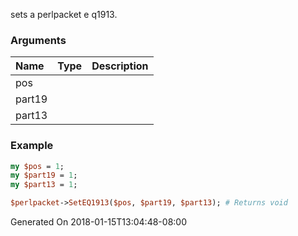 sets a perlpacket e q1913.
### Arguments
**Name**|**Type**|**Description**
:---|:---|:---
pos||
part19||
part13||

### Example

```perl
my $pos = 1;
my $part19 = 1;
my $part13 = 1;

$perlpacket->SetEQ1913($pos, $part19, $part13); # Returns void
```


Generated On 2018-01-15T13:04:48-08:00